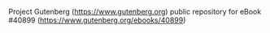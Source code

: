Project Gutenberg (https://www.gutenberg.org) public repository for eBook #40899 (https://www.gutenberg.org/ebooks/40899)

